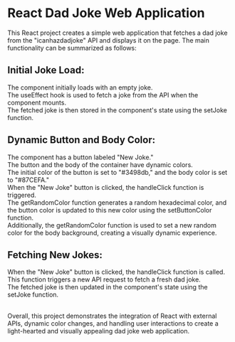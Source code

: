 <h1>React Dad Joke Web Application</h1>

     
This React project creates a simple web application that fetches a dad joke from the "icanhazdadjoke" API and displays it on the page. The main functionality can be summarized as follows:

## Initial Joke Load:

The component initially loads with an empty joke.</br>
The useEffect hook is used to fetch a joke from the API when the component mounts.</br>
The fetched joke is then stored in the component's state using the setJoke function.

## Dynamic Button and Body Color:

The component has a button labeled "New Joke."</br>
The button and the body of the container have dynamic colors.</br>
The initial color of the button is set to "#3498db," and the body color is set to "#87CEFA."</br>
When the "New Joke" button is clicked, the handleClick function is triggered.</br>
The getRandomColor function generates a random hexadecimal color, and the button color is updated to this new color using the setButtonColor function.</br>
Additionally, the getRandomColor function is used to set a new random color for the body background, creating a visually dynamic experience.

## Fetching New Jokes:

When the "New Joke" button is clicked, the handleClick function is called.</br>
This function triggers a new API request to fetch a fresh dad joke.</br>
The fetched joke is then updated in the component's state using the setJoke function.</br></br>


Overall, this project demonstrates the integration of React with external APIs, dynamic color changes, and handling user interactions to create a light-hearted and visually appealing dad joke web application.
     